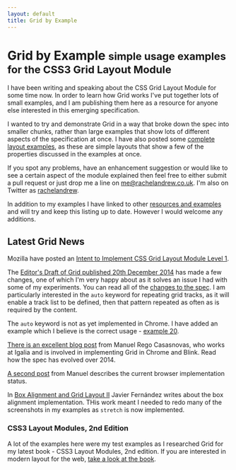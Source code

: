 ```yaml
---
layout: default
title: Grid by Example
---
```

# Grid by Example <small>simple usage examples for the CSS3 Grid Layout Module</small>

I have been writing and speaking about the CSS Grid Layout Module for some time now. In order to learn how Grid works I've put together lots of small examples, and I am publishing them here as a resource for anyone else interested in this emerging specification. 

I wanted to try and demonstrate Grid in a way that broke down the spec into smaller chunks, rather than large examples that show lots of different aspects of the specification at once. I have also posted some [complete layout examples](examples/page-layout/), as these are simple layouts that show a few of the properties discussed in the examples at once.

If you spot any problems, have an enhancement suggestion or would like to see a certain aspect of the module explained then feel free to either submit a pull request or just drop me a line on [me@rachelandrew.co.uk](mailto:me@rachelandrew.co.uk). I'm also on Twitter as <a href="http://twitter.com/rachelandrew">rachelandrew</a>.

In addition to my examples I have linked to other [resources and examples](/resources) and will try and keep this listing up to date. However I would welcome any additions.

## Latest Grid News

Mozilla have posted an [Intent to Implement CSS Grid Layout Module Level 1](http://article.gmane.org/gmane.comp.mozilla.devel.platform/12343).

The [Editor's Draft of Grid published 20th December 2014](http://dev.w3.org/csswg/css-grid/) has made a few changes, one of which I'm very happy about as it solves an issue I had with some of my experiments. You can read all of the [changes to the spec](http://dev.w3.org/csswg/css-grid/#changes). I am particularly interested in the `auto` keyword for repeating grid tracks, as it will enable a track list to be defined, then that pattern repeated as often as is required by the content.

The `auto` keyword is not as yet implemented in Chrome. I have added an example which I believe is the correct usage - [example 20](/examples/#example20).

[There is an excellent blog post](http://blogs.igalia.com/mrego/2014/12/30/css-grid-layout-2014-recap-specification-evolution/) from Manuel Rego Casasnovas, who works at Igalia and is involved in implementing Grid in Chrome and Blink. Read how the spec has evolved over 2014. 

[A second post](http://blogs.igalia.com/mrego/2015/01/08/css-grid-layout-2014-recap-implementation-status/) from Manuel describes the current browser implementation status.

In [Box Alignment and Grid Layout II](http://blogs.igalia.com/jfernandez/2015/01/12/box-alignment-and-grid-layout-ii/) Javier Fernández writes about the box alignment implementation. THis work meant I needed to redo many of the screenshots in my examples as `stretch` is now implemented.

<div class="bg-info book">
	<h3>CSS3 Layout Modules, 2nd Edition</h3>
	<p>A lot of the examples here were my test examples as I researched Grid for my latest book - CSS3 Layout Modules, 2nd edition. If you are interested in modern layout for the web, <a href="http://rachelandrew.co.uk/books/css3-layout-modules/">take a look at the book</a>.</p>
</div>
		